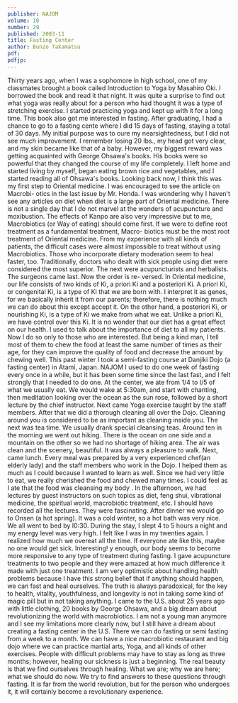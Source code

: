 ```yaml
---
publisher: NAJOM
volume: 10
number: 29
published: 2003-11
title: Fasting Center
author: Bunzo Takamatsu
pdf:
pdfjp:
---
```


Thirty years ago, when I was a sophomore in high school, one of my classmates brought a book called Introduction to Yoga by Masahiro Oki. I borrowed the book and read it that night. It was quite a surprise to find out what yoga was really about for a person who had thought it was a type of stretching exercise. I started practicing yoga and kept up with it for a long time. This book also got me interested in fasting. After graduating, I had a chance to go to a fasting cente where I did 15 days of fasting, staying a total of 30 days. My initial purpose was to cure my nearsightedness, but I did not see much improvement. I remember losing 20 lbs., my head got very clear, and my skin became like that of a baby. However, my biggest reward was getting acquainted with George Ohsawa's books. His books were so powerful that they changed the course of my life completely. I left home and started living by myself, began eating brown rice and vegetables, and I started reading all of Ohsawa's books. Looking back now, I think this was my first step to Oriental medicine. I was encouraged to see the article on Macrobi- otics in the last issue by Mr. Honda. I was wondering why I haven't see any articles on diet when diet is a large part of Oriental medicine. There is not a single day that I do not marvel at the wonders of acupuncture and moxibustion. The effects of Kanpo are also very impressive but to me, Macrobiotics (or Way of eating) should come first. If we were to define root treatment as a fundamental treatment, Macro- biotics must be the most root treatment of Oriental medicine. From my experience with all kinds of patients, the difficult cases were almost impossible to treat without using Macrobiotics. Those who incorporate dietary moderation seem to heal faster, too. Traditionally, doctors who dealt with sick people using diet were considered the most superior. The next were acupuncturists and herbalists. The surgeons came last. Now the order is re- versed. In Oriental medicine, our life consists of two kinds of Ki, a priori Ki and a posteriori Ki. A priori Ki, or congenital Ki, is a type of Ki that we are born with. I interpret it as genes, for we basically inherit it from our parents; therefore, there is nothing much we can do about this except accept it. On the other hand, a posteriori Ki, or nourishing Ki, is a type of Ki we make from what we eat. Unlike a priori Ki, we have control over this Ki. It is no wonder that our diet has a great effect on our health. I used to talk about the importance of diet to all my patients. Now I do so only to those who are interested. But being a kind man, I tell most of them to chew the food at least the same number of times as their age, for they can improve the quality of food and decrease the amount by chewing well. This past winter I took a semi-fasting course at Danjiki Dojo (a fasting center) in Atami, Japan. NAJOM I used to do one week of fasting every once in a while, but it has been some time since the last fast, and I felt strongly that I needed to do one. At the center, we ate from 1/4 to I/5 of what we usually eat. We would wake at 5:30am, and start with chanting, then meditation looking over the ocean as the sun rose, followed by a short lecture by the chief instructor. Next came Yoga exercise taught by the staff members. After that we did a thorough cleaning all over the Dojo. Cleaning around you is considered to be as important as cleaning inside you. The next was tea time. We usually drank special cleansing teas. Around ten in the morning we went out hiking. There is the ocean on one side and a mountain on the other so we had no shortage of hiking area. The air was clean and the scenery, beautiful. It was always a pleasure to walk. Next, came lunch. Every meal was prepared by a very experienced chef(an elderly lady) and the staff members who work in the Dojo. I helped them as much as I could because I wanted to learn as well. Since we had very little to eat, we really cherished the food and chewed many times. I could feel as I ate that the food was cleansing my body . In the afternoon, we had lectures by guest instructors on such topics as diet, feng shui, vibrational medicine, the spiritual world, macrobiotic treatment, etc. I should have recorded all the lectures. They were fascinating. After dinner we would go to Onsen (a hot spring). It was a cold winter, so a hot bath was very nice. We all went to bed by I0:30. During the stay, I slept 4 to 5 hours a night and my energy level was very high. I felt like I was in my twenties again. I realized how much we overeat all the time. If everyone ate like this, maybe no one would get sick. Interesting! y enough, our body seems to become more responsive to any type of treatment during fasting. I gave acupuncture treatments to two people and they were amazed at how much difference it made with just one treatment. I am very optimistic about handling health problems because I have this strong belief that if anything should happen, we can fast and heal ourselves. The truth is always paradoxical, for the key to health, vitality, youthfulness, and longevity is not in taking some kind of magic pill but in not taking anything. I came to the U.S. about 25 years ago with little clothing, 20 books by George Ohsawa, and a big dream about revolutionizing the world with macrobiotics. I am not a young man anymore and I see my limitations more clearly now, but I still have a dream about creating a fasting center in the U.S. There we can do fasting or semi fasting from a week to a month. We can have a nice macrobiotic restaurant and big dojo where we can practice martial arts, Yoga, and all kinds of other exercises. People with difficult problems may have to stay as long as three months; however, healing our sickness is just a beginning. The real beauty is that we find ourselves through healing. What we are; why we are here; what we should do now. We try to find answers to these questions through fasting. It is far from the world revolution, but for the person who undergoes it, it will certainly become a revolutionary experience.
